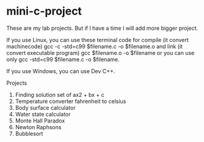 # mini-c-project
These are my lab projects. But if I have a time I will add more bigger project.

If you use Linux, you can use these terminal code for compile (it convert machinecode) gcc -c -std=c99 $filename.c -o $filename.o and link (it convert executable program) gcc $filename.o -o $filename or you can use only gcc -std=c99 $filename.c -o $filename.

If you use Windows, you can use Dev C++.

Projects

1. Finding solution set of ax2 + bx + c
2. Temperature converter fahrenheit to celsius 
3. Body surface calculator
4. Water state calculator
5. Monte Hall Paradox
6. Newton Raphsons
7. Bubblesort
